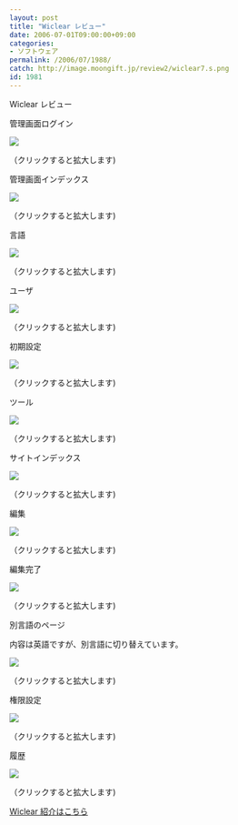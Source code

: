 ```yaml
---
layout: post
title: "Wiclear レビュー"
date: 2006-07-01T09:00:00+09:00
categories:
- ソフトウェア
permalink: /2006/07/1988/
catch: http://image.moongift.jp/review2/wiclear7.s.png
id: 1981
---
```

Wiclear レビュー  
<!--more-->

管理画面ログイン

  

[![](http://image.moongift.jp/review2/wiclear1.s.png)](http://image.moongift.jp/review2/wiclear1.png)  
  
（クリックすると拡大します)

  

管理画面インデックス

  

[![](http://image.moongift.jp/review2/wiclear2.s.png)](http://image.moongift.jp/review2/wiclear2.png)  
  
（クリックすると拡大します)

  

言語

  

[![](http://image.moongift.jp/review2/wiclear3.s.png)](http://image.moongift.jp/review2/wiclear3.png)  
  
（クリックすると拡大します)

  

ユーザ

  

[![](http://image.moongift.jp/review2/wiclear4.s.png)](http://image.moongift.jp/review2/wiclear4.png)  
  
（クリックすると拡大します)

  

初期設定

  

[![](http://image.moongift.jp/review2/wiclear5.s.png)](http://image.moongift.jp/review2/wiclear5.png)  
  
（クリックすると拡大します)

  

ツール

  

[![](http://image.moongift.jp/review2/wiclear6.s.png)](http://image.moongift.jp/review2/wiclear6.png)  
  
（クリックすると拡大します)

  

サイトインデックス

  

[![](http://image.moongift.jp/review2/wiclear7.s.png)](http://image.moongift.jp/review2/wiclear7.png)  
  
（クリックすると拡大します)

  

編集

  

[![](http://image.moongift.jp/review2/wiclear8.s.png)](http://image.moongift.jp/review2/wiclear8.png)  
  
（クリックすると拡大します)

  

編集完了

  

[![](http://image.moongift.jp/review2/wiclear9.s.png)](http://image.moongift.jp/review2/wiclear9.png)  
  
（クリックすると拡大します)

  

別言語のページ

  

内容は英語ですが、別言語に切り替えています。

  

[![](http://image.moongift.jp/review2/wiclear10.s.png)](http://image.moongift.jp/review2/wiclear10.png)  
  
（クリックすると拡大します)

  

権限設定

  

[![](http://image.moongift.jp/review2/wiclear11.s.png)](http://image.moongift.jp/review2/wiclear11.png)  
  
（クリックすると拡大します)

  

履歴

  

[![](http://image.moongift.jp/review2/wiclear12.s.png)](http://image.moongift.jp/review2/wiclear12.png)  
  
（クリックすると拡大します)

  

[Wiclear 紹介はこちら](http://oss.moongift.jp/intro/i-1986.html)

